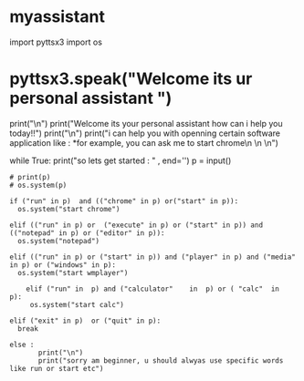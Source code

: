 # myassistant

import pyttsx3
import os

# pyttsx3.speak("Welcome its ur personal assistant ")
print("\n")
print("Welcome its your personal assistant how can i help you today!!")
print("\n")
print("i can help you with openning certain software application like : *for example, you can ask me to start chrome\n \n \n")        
                                                 
while True:
	print("so lets get started  : "  , end='')
	p = input()

	# print(p)
	# os.system(p)

	if ("run" in p)  and (("chrome" in p) or("start" in p)):
	  os.system("start chrome")

	elif (("run" in p) or  ("execute" in p) or ("start" in p)) and  (("notepad" in p) or ("editor" in p)):
	  os.system("notepad")

	elif (("run" in p) or ("start" in p)) and ("player" in p) and ("media" in p) or ("windows" in p):
	  os.system("start wmplayer")

        elif ("run"	in 	p) and ("calculator"	in 	p) or (	"calc"	in	 p):
         os.system("start calc")  
                                 
	elif ("exit" in p)  or ("quit" in p):
	  break

	else :
           print("\n")
           print("sorry am beginner, u should alwyas use specific words like run or start etc")
